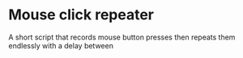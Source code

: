 # Mouse click repeater
A short script that records mouse button presses then repeats them endlessly with a delay between
